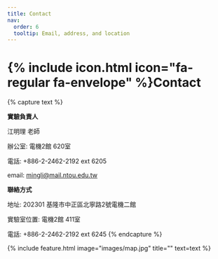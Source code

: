 ```yaml
---
title: Contact
nav:
  order: 6
  tooltip: Email, address, and location
---
```


# {% include icon.html icon="fa-regular fa-envelope" %}Contact


{% capture text %}

**實驗負責人**  

江明理 老師

辦公室: 電機2館 620室

電話: +886-2-2462-2192 ext 6205  

email: mingli@mail.ntou.edu.tw

**聯絡方式**  

地址: 202301 基隆市中正區北寧路2號電機二館  

實驗室位置: 電機2館 411室  

電話: +886-2-2462-2192 ext 6245
{% endcapture %}

{%
  include feature.html
  image="images/map.jpg"
  title=""
  text=text
%}
